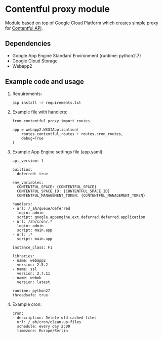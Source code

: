 # Contentful proxy module

Module based on top of Google Cloud Platform which creates simple proxy for 
[Contentful API](https://www.contentful.com/developers/docs/references/content-delivery-api/).

## Dependencies

- Google App Engine Standard Environment (runtime: python2.7)
- Google Cloud Storage
- Webapp2

## Example code and usage

1. Requirements:
    ```
    pip install -r requirements.txt
    ```

2. Example file with handlers:
    ```
    from contentful_proxy import routes
    
    app = webapp2.WSGIApplication(
        routes.contentful_routes + routes.cron_routes,
        debug=True
    )
    ```

3. Example App Engine settings file (app.yaml):
    ```
    api_version: 1
    
    builtins:
    - deferred: true
    
    env_variables:
      CONTENTFUL_SPACE: {CONTENTFUL_SPACE}
      CONTENTFUL_SPACE_ID: {CONTENTFUL_SPACE_ID}
      CONTENTFUL_MANAGEMENT_TOKEN: {CONTENTFUL_MANAGEMENT_TOKEN}
    
    handlers:
    - url: /_ah/queue/deferred
      login: admin
      script: google.appengine.ext.deferred.deferred.application
    - url: /ah/cron/.*
      login: admin
      script: main.app
    - url: .*
      script: main.app
    
    instance_class: F1
    
    libraries:
    - name: webapp2
      version: 2.5.2
    - name: ssl
      version: 2.7.11
    - name: webob
      version: latest
    
    runtime: python27
    threadsafe: true
    ```

4. Example cron:
    ```
    cron:
    - description: Delete old cached files
      url: /_ah/cron/clean-up-files
      schedule: every day 2:00
      timezone: Europe/Berlin
    ```
